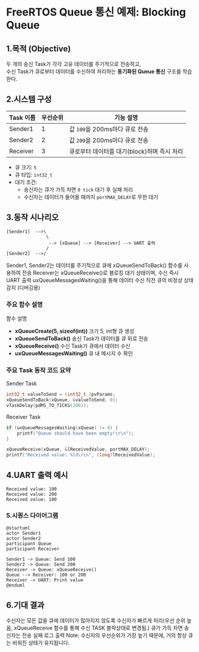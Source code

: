 # FreeRTOS Queue 통신 예제: Blocking Queue

## 1.목적 (Objective)

두 개의 송신 Task가 각각 고유 데이터를 주기적으로 전송하고,  
수신 Task가 큐로부터 데이터를 수신하여 처리하는 **동기화된 Queue 통신** 구조를 학습한다.

## 2.시스템 구성

| Task 이름    | 우선순위 | 기능 설명                                     |
|-------------|----------|----------------------------------------------|
| Sender1     | 1        | 값 `100`을 200ms마다 큐로 전송               |
| Sender2     | 2        | 값 `200`을 200ms마다 큐로 전송               |
| Receiver    | 3        | 큐로부터 데이터를 대기(block)하며 즉시 처리   |

- 큐 크기: `5`
- 큐 타입: `int32_t`
- 대기 조건:  
  - 송신자는 큐가 가득 차면 `0 tick` 대기 후 실패 처리  
  - 수신자는 데이터가 들어올 때까지 `portMAX_DELAY`로 무한 대기

## 3.동작 시나리오

```plaintext
[Sender1]  -->\
               \
                --> [xQueue] --> [Receiver] --> UART 출력
               /
[Sender2]  -->/
```
Sender1, Sender2는 데이터를 주기적으로 큐에 xQueueSendToBack() 함수를 사용하여 전송
Receiver는 xQueueReceive()로 블로킹 대기 상태이며, 수신 즉시 UART 출력
uxQueueMessagesWaiting()을 통해 데이터 수신 직전 큐의 비정상 상태 감지 (디버깅용)
 
### 주요 함수 설명
함수	설명
- **xQueueCreate(5, sizeof(int))**	크기 5, int형 큐 생성
- **xQueueSendToBack()**	송신 Task가 데이터를 큐 뒤로 전송
- **xQueueReceive()**	수신 Task가 큐에서 데이터 수신
- **uxQueueMessagesWaiting()**	큐 내 메시지 수 확인

### 주요 Task 동작 코드 요약
Sender Task
```c
int32_t valueToSend = (int32_t )pvParams;
xQueueSendToBack(xQueue, &valueToSend, 0);
vTaskDelay(pdMS_TO_TICKS(200));
```
Receiver Task
```c
if (uxQueueMessagesWaiting(xQueue) != 0) {
    printf("Queue should have been empty!\r\n");
}

xQueueReceive(xQueue, &lReceivedValue, portMAX_DELAY);
printf("Received value: %ld\r\n", (long)lReceivedValue);
```
## 4.UART 출력 예시
```plaintext
Received value: 100
Received value: 200
Received value: 100
```

### 5.시퀀스 다이어그램
```plantuml
@startuml
actor Sender1
actor Sender2
participant Queue
participant Receiver

Sender1 -> Queue: Send 100
Sender2 -> Queue: Send 200
Receiver -> Queue: xQueueReceive()
Queue --> Receiver: 100 or 200
Receiver -> UART: Print value
@enduml
```
## 6.기대 결과
수신자는 모든 값을 큐에 데이터가 많아지지 않도록 수신자가 빠르게 처리(우선 순위 높음, xQueueReceive 함수를 통해 수신 TASK 블락상태로 변경됨.)
큐가 가득 차면 송신자는 전송 실패 로그 출력
Note: 수신자의 우선순위가 가장 높기 때문에, 거의 항상 큐는 비워진 상태가 유지됩니다.